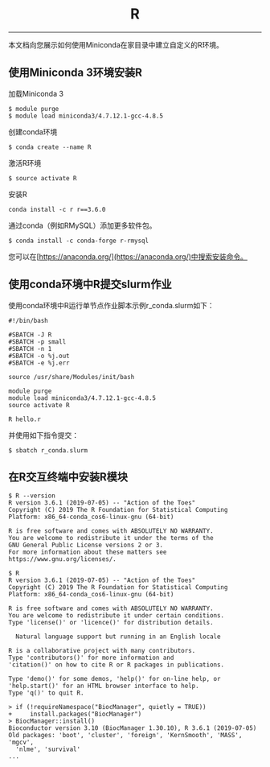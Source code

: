 # <center>R</center>

-----------

本文档向您展示如何使用Miniconda在家目录中建立自定义的R环境。

## 使用Miniconda 3环境安装R

加载Miniconda 3

```
$ module purge
$ module load miniconda3/4.7.12.1-gcc-4.8.5
```

创建conda环境

```
$ conda create --name R
```

激活R环境

```
$ source activate R
```

安装R

```
conda install -c r r==3.6.0
```

通过conda（例如RMySQL）添加更多软件包。

```
$ conda install -c conda-forge r-rmysql
```

您可以在[https://anaconda.org/](https://anaconda.org/)中搜索安装命令。

## 使用conda环境中R提交slurm作业

使用conda环境中R运行单节点作业脚本示例r_conda.slurm如下：

```
#!/bin/bash

#SBATCH -J R
#SBATCH -p small
#SBATCH -n 1
#SBATCH -o %j.out
#SBATCH -e %j.err

source /usr/share/Modules/init/bash

module purge
module load miniconda3/4.7.12.1-gcc-4.8.5
source activate R

R hello.r
```

并使用如下指令提交：

```
$ sbatch r_conda.slurm
```

## 在R交互终端中安装R模块
```
$ R --version
R version 3.6.1 (2019-07-05) -- "Action of the Toes"
Copyright (C) 2019 The R Foundation for Statistical Computing
Platform: x86_64-conda_cos6-linux-gnu (64-bit)

R is free software and comes with ABSOLUTELY NO WARRANTY.
You are welcome to redistribute it under the terms of the
GNU General Public License versions 2 or 3.
For more information about these matters see
https://www.gnu.org/licenses/.

$ R
R version 3.6.1 (2019-07-05) -- "Action of the Toes"
Copyright (C) 2019 The R Foundation for Statistical Computing
Platform: x86_64-conda_cos6-linux-gnu (64-bit)

R is free software and comes with ABSOLUTELY NO WARRANTY.
You are welcome to redistribute it under certain conditions.
Type 'license()' or 'licence()' for distribution details.

  Natural language support but running in an English locale

R is a collaborative project with many contributors.
Type 'contributors()' for more information and
'citation()' on how to cite R or R packages in publications.

Type 'demo()' for some demos, 'help()' for on-line help, or
'help.start()' for an HTML browser interface to help.
Type 'q()' to quit R.

> if (!requireNamespace("BiocManager", quietly = TRUE))
+     install.packages("BiocManager")
> BiocManager::install()
Bioconductor version 3.10 (BiocManager 1.30.10), R 3.6.1 (2019-07-05)
Old packages: 'boot', 'cluster', 'foreign', 'KernSmooth', 'MASS', 'mgcv',
  'nlme', 'survival'               
...
```
